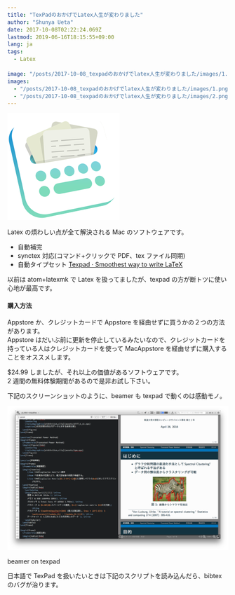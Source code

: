 ```yaml
---
title: "TexPadのおかげでLatex人生が変わりました"
author: "Shunya Ueta"
date: 2017-10-08T02:22:24.069Z
lastmod: 2019-06-16T18:15:55+09:00
lang: ja
tags:
  - Latex

image: "/posts/2017-10-08_texpadのおかげでlatex人生が変わりました/images/1.png"
images:
  - "/posts/2017-10-08_texpadのおかげでlatex人生が変わりました/images/1.png"
  - "/posts/2017-10-08_texpadのおかげでlatex人生が変わりました/images/2.png"
---
```


![image](/posts/2017-10-08_texpadのおかげでlatex人生が変わりました/images/1.png)

Latex の煩わしい点が全て解決される Mac のソフトウェアです。

- 自動補完
- synctex 対応(コマンド+クリックで PDF、tex ファイル同期)
- 自動タイプセット
  [Texpad · Smoothest way to write LaTeX](https://www.texpad.com/)

以前は atom+latexmk で Latex を扱ってましたが、texpad の方が断トツに使い心地が最高です。

#### 購入方法

Appstore か、クレジットカードで Appstore を経由せずに買うかの２つの方法があります。  
Appstore はだいぶ前に更新を停止しているみたいなので、クレジットカードを持っている人はクレジットカードを使って MacAppstore を経由せずに購入することをオススメします。

\$24.99 しましたが、それ以上の価値があるソフトウェアです。  
2 週間の無料体験期間があるので是非お試し下さい。

下記のスクリーンショットのように、beamer も texpad で動くのは感動モノ。

![image](/posts/2017-10-08_texpadのおかげでlatex人生が変わりました/images/2.png)

beamer on texpad

日本語で TexPad を扱いたいときは下記のスクリプトを読み込んだら、bibtex のバグが治ります。

